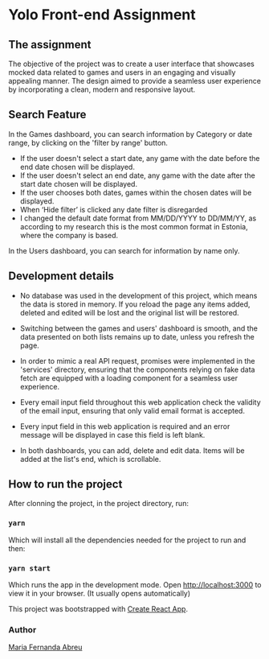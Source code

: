 # Yolo Front-end Assignment

## The assignment
The objective of the project was to create a user interface that showcases mocked data related to games and users in an engaging and visually appealing manner. The design aimed to provide a seamless user experience by incorporating a clean, modern and responsive layout. 

## Search Feature
In the Games dashboard, you can search information by Category or date range, by clicking on the 'filter by range' button. 

- If the user doesn't select a start date, any game with the date before the end date chosen will be displayed.
- If the user doesn't select an end date, any game with the date after the start date chosen will be displayed.
- If the user chooses both dates, games within the chosen dates will be displayed.
- When ‘Hide filter’ is clicked any date filter is disregarded
- I changed the default date format from MM/DD/YYYY to DD/MM/YY, as according to my research this is the most common format in Estonia, where the company is based.

In the Users dashboard, you can search for information by name only.


## Development details
- No database was used in the development of this project, which means the data is stored in memory. If you reload the page any items added, deleted and edited will be lost and the original list will be restored. 

- Switching between the games and users' dashboard is smooth, and the data presented on both lists remains up to date, unless you refresh the page.

- In order to mimic a real API request, promises were implemented in the 'services' directory, ensuring that the components relying on fake data fetch are equipped with a loading component for a seamless user experience.

- Every email input field throughout this web application check the validity of the email input, ensuring that only valid email format is accepted.

- Every input field in this web application is required and an error message will be displayed in case this field is left blank.

- In both dashboards, you can add, delete and edit data. Items will be added at the list's end, which is scrollable.

## How to run the project

After clonning the project, in the project directory, run:

### `yarn`
Which will install all the dependencies needed for the project to run and then:

### `yarn start`
Which runs the app in the development mode.
Open [http://localhost:3000](http://localhost:3000) to view it in your browser. (It usually opens automatically)

This project was bootstrapped with [Create React App](https://github.com/facebook/create-react-app).

### Author
[Maria Fernanda Abreu](https://www.linkedin.com/in/fernandafons/)
